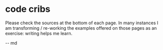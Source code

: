 # code cribs

Please check the sources at the bottom of each page. In many instances I am transforming / re-working the examples offered on those pages as an exercise: writing helps me learn.

-- md 
